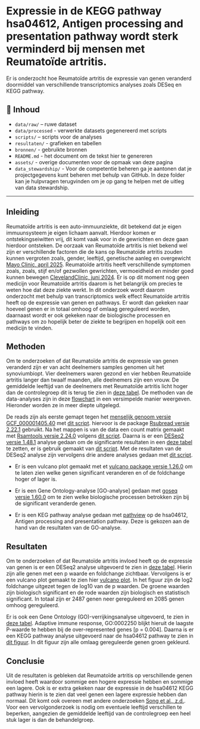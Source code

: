 #  Expressie in de KEGG pathway hsa04612, Antigen processing and presentation pathway wordt sterk verminderd bij mensen met Reumatoïde artritis.
Er is onderzocht hoe Reumatoïde artritis de expressie van genen veranderd doormiddel van verschillende transcriptomics analyses zoals DESeq en KEGG pathway.

## 📁 Inhoud

- `data/raw/` – ruwe dataset
- `data/processed` - verwerkte datasets gegenereerd met scripts 
- `scripts/` – scripts voor de analyses
- `resultaten/` - grafieken en tabellen
- `bronnen/` - gebruikte bronnen 
- `README.md` - het document om de tekst hier te genereren
- `assets/` - overige documenten voor de opmaak van deze pagina
- `data_stewardship/` - Voor de competentie beheren ga je aantonen dat je projectgegevens kunt beheren met behulp van GitHub. In deze folder kan je hulpvragen terugvinden om je op gang te helpen met de uitleg van data stewardship. 

---

## Inleiding

Reumatoïde artritis is een auto-immuunziekte, dit betekend dat je eigen immuunsysteem je eigen lichaam aanvalt. Hierdoor komen er ontstekingseiwitten vrij, dit komt vaak voor in de gewrichten en deze gaan hierdoor ontsteken. De oorzaak van Reumatoïde artritis is niet bekend wel zijn er verschillende factoren die de kans op Reumatoïde artritis zouden kunnen vergroten zoals, gender, leeftijd, genetische aanleg en overgewicht [Mayo Clinic, april 2025](https://www.mayoclinic.org/diseases-conditions/rheumatoid-arthritis/symptoms-causes/syc-20353648?p=1). Reumatoïde artritis heeft verschillende symptomen zoals, zoals, stijf en/of gezwollen gewrichten, vermoeidheid en minder goed kunnen bewegen [ClevelandClinic, juni 2024](https://my.clevelandclinic.org/health/diseases/4924-rheumatoid-arthritis). Er is op dit moment nog geen medicijn voor Reumatoïde artritis daarom is het belangrijk om precies te weten hoe dat deze ziekte werkt. In dit onderzoek wordt daarom onderzocht met behulp van transcriptomics welk effect Reumatoïde artritis heeft op de expressie van genen en pathways. Er wordt dan gekeken naar hoeveel genen er in totaal omhoog of omlaag gereguleerd worden, daarnaast wordt er ook gekeken naar de biologische processen en pathways om zo hopelijk beter de ziekte te begrijpen en hopelijk ooit een medicijn te vinden.

## Methoden

Om te onderzoeken of dat Reumatoïde artritis de expressie van genen veranderd zijn er van acht deelnemers samples genomen uit het synoviumbiopt. Vier deelnemers waren gezond en vier hebben Reumatoïde artritis langer dan twaalf maanden, alle deelnemers zijn een vrouw. De gemiddelde leeftijd van de deelnemers met Reumatoïde artritis licht hoger dan de controlegroep dit is terug tie zien in [deze tabel](assets/ruw_data_deelnemers.csv). De methoden van de data-analyses zijn in deze [flowchart](assets/flowchard.PNG) in een versimpelde manier weergeven. Hieronder worden ze in meer diepte uitgelegd.


De reads zijn als eerste gemapt tegen het [menselijk genoom versie GCF_000001405.40](https://www.ncbi.nlm.nih.gov/datasets/genome/GCF_000001405.40/) met [dit script](scripts/mapping_data.R). hiervoor is de package [Rsubread versie 2.22.1](https://bioconductor.org/packages/release/bioc/html/Rsubread.html) gebruikt. Na het mappen is van de data een count matrix gemaakt met [Rsamtools versie 2.24.0](https://bioconductor.org/packages/release/bioc/html/Rsamtools.html) volgens [dit script](scripts/count_matrix.R). Daarna is er een [DESeq2 versie 1.48.1](https://bioconductor.org/packages/release/bioc/html/DESeq2.html) analyse gedaan om de significante resultaten in een [deze tabel](resultaten/dds.resultaten) te zetten, er is gebruik gemaakt van [dit script](scripts/DESeq2-analyse.R). Met de resultaten van de DESeq2 analyse zijn vervolgens drie andere analyses gedaan met [dit script](scripts/vulcano_plot,GO-analyse&KEGG_pathway.R).

- Er is een vulcano plot gemaakt met et [vulcano package versie 1.26.0](https://bioconductor.org/packages/release/bioc/html/EnhancedVolcano.html) om te laten zien welke genen significant veranderen en of de foldchange hoger of lager is.

- Er is een Gene Ontology-analyse [GO-analyse] gedaan met [goseq versie 1.60.0](https://bioconductor.org/packages/release/bioc/html/goseq.html) om te zien welke biologische processen betrokken zijn bij de significant veranderde genen.

- Er is een KEG pathway analyse gedaan met [pathview](https://bioconductor.org/packages/release/bioc/html/pathview.html) op de hsa04612, Antigen processing and presentation pathway. Deze is gekozen aan de hand van de resultaten van de GO-analyse. 

## Resultaten
Om te onderzoeken of dat Reumatoïde artritis invloed heeft op de expressie van genen is er een DESeq2 analyse uitgevoerd te zien in [deze tabel](resultaten/dds.resultaten). Hierin zijn alle genen met een p waarde en foldchange zichtbaar. Vervolgens is er een vulcano plot gemaakt te zien hier [vulcano plot](resultaten/vulcano_plot.png). In het figuur zijn de log2 foldchange uitgezet tegen de log10 van de p waarden. De groene waarden zijn biologisch significant en de rode waarden zijn biologisch en statistisch significant. In totaal zijn er 2487 genen neer gereguleerd en 2085 genen omhoog gereguleerd. 

Er is ook een Gene Ontology (GO)-verrijkingsanalyse uitgevoerd, te zien in [deze tabel](resultaten/GO-analyse.csv). Adaptive immune response, GO:0002250
blijkt hieruit de laagste P-waarde te hebben bij de over-represented genes [p = 0.004]. Daarna is er een KEGG pathway analyse uitgevoerd naar de hsa04612 pathway te zien in [dit figuur](resultaten/hsa04612.png). In dit figuur zijn alle omlaag gereguleerde genen groen gekleurd.  

## Conclusie

Uit de resultaten is gebleken dat Reumatoïde artritis op verschillende genen invloed heeft waardoor sommige een hogere expressie hebben en sommige een lagere. Ook is er extra gekeken naar de expressie in de hsa04612 KEGG pathway hierin is te zien dat veel genen een lagere expressie hebben dan normaal. Dit komt ook overeen met andere onderzoeken [Song et al., z.d.](bronnen/Identifying_key_genes_in_rheumatoid_arthritis_using_bioinformatics_analysis). Voor een vervolgonderzoek is nodig om eventuele leeftijd verschillen te beperken, aangezien de gemiddelde leeftijd van de controlegroep een heel stuk lager is dan de behandelgroep.
